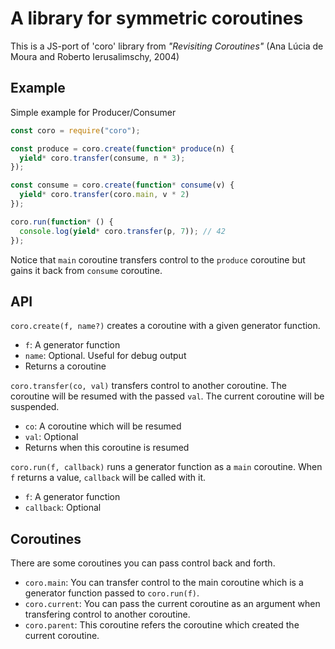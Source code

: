# A library for symmetric coroutines

This is a JS-port of 'coro' library from *"Revisiting Coroutines"* (Ana Lúcia de Moura and Roberto Ierusalimschy, 2004)

## Example

Simple example for Producer/Consumer

```javascript
const coro = require("coro");

const produce = coro.create(function* produce(n) {
  yield* coro.transfer(consume, n * 3);
});

const consume = coro.create(function* consume(v) {
  yield* coro.transfer(coro.main, v * 2)
});

coro.run(function* () {
  console.log(yield* coro.transfer(p, 7)); // 42
});
```

Notice that `main` coroutine transfers control to the `produce` coroutine but gains it back from `consume` coroutine.

## API

`coro.create(f, name?)` creates a coroutine with a given generator function.

* `f`: A generator function
* `name`: Optional. Useful for debug output
* Returns a coroutine

`coro.transfer(co, val)` transfers control to another coroutine. The coroutine will be
resumed with the passed `val`. The current coroutine will be suspended.

* `co`: A coroutine which will be resumed
* `val`: Optional
* Returns when this coroutine is resumed

`coro.run(f, callback)`  runs a generator function as a `main` coroutine. When `f` returns a value, `callback` will be called with it.

* `f`: A generator function
* `callback`: Optional

## Coroutines

There are some coroutines you can pass control back and forth.

* `coro.main`: You can transfer control to the main coroutine which is a generator function passed to `coro.run(f)`.
* `coro.current`: You can pass the current coroutine as an argument when transfering control to another coroutine.
* `coro.parent`: This coroutine refers the coroutine which created the current coroutine.